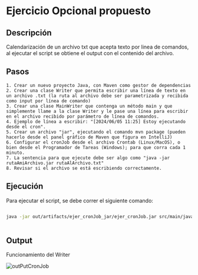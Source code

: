 # Ejercicio Opcional propuesto

## Descripción

Calendarización de un archivo txt que acepta texto por linea de comandos, al ejecutar el script se obtiene el output con el contenido del archivo.

## Pasos

	1. Crear un nuevo proyecto Java, con Maven como gestor de dependencias
    2. Crear una clase Writer que permita escribir una línea de texto en un archivo .txt (la ruta al archivo debe ser parametrizada y recibida como input por línea de comando)
    3. Crear una clase MainWriter que contenga un método main y que simplemente llame a la clase Writer y le pase una línea para escribir en el archivo recibido por parámetro de línea de comandos. 
    4. Ejemplo de línea a escribir: "[2024/06/05 11:25] Estoy ejecutando desde el cron".
    5. Crear un archivo "jar", ejecutando el comando mvn package (pueden hacerlo desde el panel gráfico de Maven que figura en IntelliJ)
    6. Configurar el cronJob desde el archivo Crontab (Linux/MacOS), o bien desde el Programador de Tareas (Windows); para que corra cada 1 minuto.
    7. La sentencia para que ejecute debe ser algo como "java -jar rutaAmiArchivo.jar rutaAlArchivo.txt"
    8. Revisar si el archivo se está escribiendo correctamente.

## Ejecución

Para ejecutar el script, se debe correr el siguiente comando:

```bash

java -jar out/artifacts/ejer_cronJob_jar/ejer_cronJob.jar src/main/java/domain/archivo.txt "Texto"
    
```

## Output
Funcionamiento del Writer

![outPutCronJob](https://github.com/mgerezqa/ejer_cronJob/assets/54424951/017b6e72-3203-4831-ad9e-2b71b76bed55)
